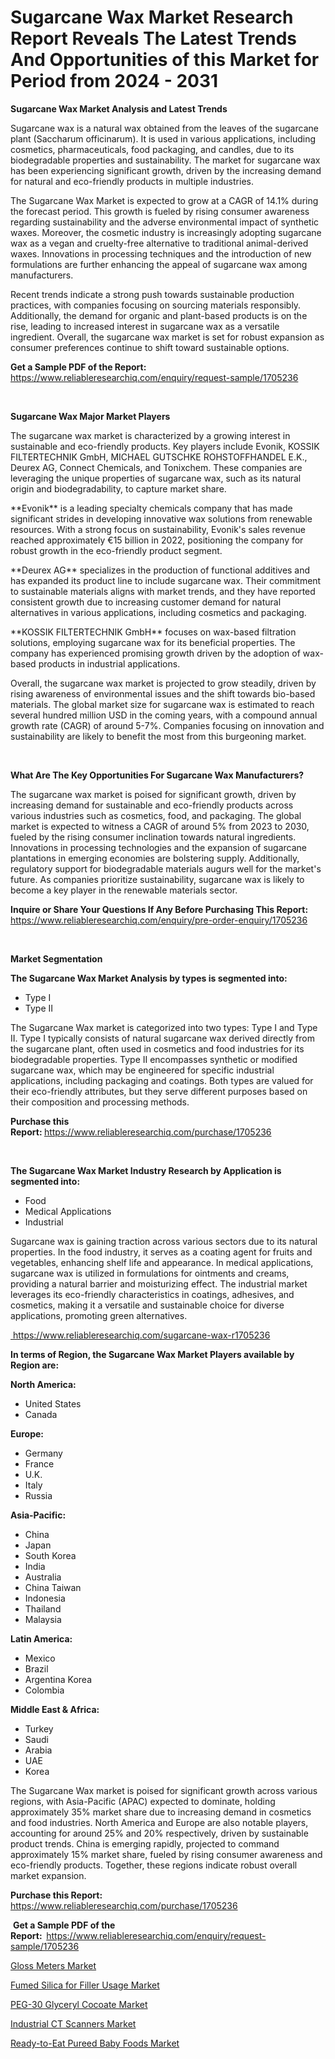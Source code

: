 <p><h1>Sugarcane Wax Market Research Report Reveals The Latest Trends And Opportunities of this Market for Period from 2024 - 2031</h1></p><p><strong>Sugarcane Wax Market Analysis and Latest Trends</strong></p>
<p><p>Sugarcane wax is a natural wax obtained from the leaves of the sugarcane plant (Saccharum officinarum). It is used in various applications, including cosmetics, pharmaceuticals, food packaging, and candles, due to its biodegradable properties and sustainability. The market for sugarcane wax has been experiencing significant growth, driven by the increasing demand for natural and eco-friendly products in multiple industries.</p><p>The Sugarcane Wax Market is expected to grow at a CAGR of 14.1% during the forecast period. This growth is fueled by rising consumer awareness regarding sustainability and the adverse environmental impact of synthetic waxes. Moreover, the cosmetic industry is increasingly adopting sugarcane wax as a vegan and cruelty-free alternative to traditional animal-derived waxes. Innovations in processing techniques and the introduction of new formulations are further enhancing the appeal of sugarcane wax among manufacturers.</p><p>Recent trends indicate a strong push towards sustainable production practices, with companies focusing on sourcing materials responsibly. Additionally, the demand for organic and plant-based products is on the rise, leading to increased interest in sugarcane wax as a versatile ingredient. Overall, the sugarcane wax market is set for robust expansion as consumer preferences continue to shift toward sustainable options.</p></p>
<p><strong>Get a Sample PDF of the Report:&nbsp;</strong> <a href="https://www.reliableresearchiq.com/enquiry/request-sample/1705236?utm_campaign=1087&utm_medium=2&utm_source=Github&utm_content=ia&utm_term=21102024&utm_id=sugarcane-wax">https://www.reliableresearchiq.com/enquiry/request-sample/1705236</a></p>
<p>&nbsp;</p>
<p><strong>Sugarcane Wax Major Market Players</strong></p>
<p><p>The sugarcane wax market is characterized by a growing interest in sustainable and eco-friendly products. Key players include Evonik, KOSSIK FILTERTECHNIK GmbH, MICHAEL GUTSCHKE ROHSTOFFHANDEL E.K., Deurex AG, Connect Chemicals, and Tonixchem. These companies are leveraging the unique properties of sugarcane wax, such as its natural origin and biodegradability, to capture market share.</p><p>**Evonik** is a leading specialty chemicals company that has made significant strides in developing innovative wax solutions from renewable resources. With a strong focus on sustainability, Evonik's sales revenue reached approximately €15 billion in 2022, positioning the company for robust growth in the eco-friendly product segment.</p><p>**Deurex AG** specializes in the production of functional additives and has expanded its product line to include sugarcane wax. Their commitment to sustainable materials aligns with market trends, and they have reported consistent growth due to increasing customer demand for natural alternatives in various applications, including cosmetics and packaging.</p><p>**KOSSIK FILTERTECHNIK GmbH** focuses on wax-based filtration solutions, employing sugarcane wax for its beneficial properties. The company has experienced promising growth driven by the adoption of wax-based products in industrial applications.</p><p>Overall, the sugarcane wax market is projected to grow steadily, driven by rising awareness of environmental issues and the shift towards bio-based materials. The global market size for sugarcane wax is estimated to reach several hundred million USD in the coming years, with a compound annual growth rate (CAGR) of around 5-7%. Companies focusing on innovation and sustainability are likely to benefit the most from this burgeoning market.</p></p>
<p>&nbsp;</p>
<p><strong>What Are The Key Opportunities For Sugarcane Wax Manufacturers?</strong></p>
<p><p>The sugarcane wax market is poised for significant growth, driven by increasing demand for sustainable and eco-friendly products across various industries such as cosmetics, food, and packaging. The global market is expected to witness a CAGR of around 5% from 2023 to 2030, fueled by the rising consumer inclination towards natural ingredients. Innovations in processing technologies and the expansion of sugarcane plantations in emerging economies are bolstering supply. Additionally, regulatory support for biodegradable materials augurs well for the market's future. As companies prioritize sustainability, sugarcane wax is likely to become a key player in the renewable materials sector.</p></p>
<p><strong>Inquire or Share Your Questions If Any Before Purchasing This Report:</strong> <a href="https://www.reliableresearchiq.com/enquiry/pre-order-enquiry/1705236?utm_campaign=1087&utm_medium=2&utm_source=Github&utm_content=ia&utm_term=21102024&utm_id=sugarcane-wax">https://www.reliableresearchiq.com/enquiry/pre-order-enquiry/1705236</a></p>
<p>&nbsp;</p>
<p><strong>Market Segmentation</strong></p>
<p><strong>The Sugarcane Wax Market Analysis by types is segmented into:</strong></p>
<p><ul><li>Type I</li><li>Type II</li></ul></p>
<p><p>The Sugarcane Wax market is categorized into two types: Type I and Type II. Type I typically consists of natural sugarcane wax derived directly from the sugarcane plant, often used in cosmetics and food industries for its biodegradable properties. Type II encompasses synthetic or modified sugarcane wax, which may be engineered for specific industrial applications, including packaging and coatings. Both types are valued for their eco-friendly attributes, but they serve different purposes based on their composition and processing methods.</p></p>
<p><strong>Purchase this Report:&nbsp;</strong><a href="https://www.reliableresearchiq.com/purchase/1705236?utm_campaign=1087&utm_medium=2&utm_source=Github&utm_content=ia&utm_term=21102024&utm_id=sugarcane-wax">https://www.reliableresearchiq.com/purchase/1705236</a></p>
<p>&nbsp;</p>
<p><strong>The Sugarcane Wax Market Industry Research by Application is segmented into:</strong></p>
<p><ul><li>Food</li><li>Medical Applications</li><li>Industrial</li></ul></p>
<p><p>Sugarcane wax is gaining traction across various sectors due to its natural properties. In the food industry, it serves as a coating agent for fruits and vegetables, enhancing shelf life and appearance. In medical applications, sugarcane wax is utilized in formulations for ointments and creams, providing a natural barrier and moisturizing effect. The industrial market leverages its eco-friendly characteristics in coatings, adhesives, and cosmetics, making it a versatile and sustainable choice for diverse applications, promoting green alternatives.</p></p>
<p><a href="https://www.reliableresearchiq.com/sugarcane-wax-r1705236?utm_campaign=1087&utm_medium=2&utm_source=Github&utm_content=ia&utm_term=21102024&utm_id=sugarcane-wax">&nbsp;https://www.reliableresearchiq.com/sugarcane-wax-r1705236</a></p>
<p><strong>In terms of Region, the Sugarcane Wax Market Players available by Region are:</strong></p>
<p>
    <p> <strong> North America: </strong>
        <ul>
            <li>United States</li>
            <li>Canada</li>
        </ul>
        </p> 
    <p> <strong> Europe: </strong>
        <ul>
            <li>Germany</li>
            <li>France</li>
            <li>U.K.</li>
            <li>Italy</li>
            <li>Russia</li>
        </ul>
        </p> 
    <p> <strong> Asia-Pacific: </strong>
        <ul>
            <li>China</li>
            <li>Japan</li>
            <li>South Korea</li>
            <li>India</li>
            <li>Australia</li>
            <li>China Taiwan</li>
            <li>Indonesia</li>
            <li>Thailand</li>
            <li>Malaysia</li>
        </ul>
        </p> 
    <p> <strong> Latin America: </strong>
        <ul>
            <li>Mexico</li>
            <li>Brazil</li>
            <li>Argentina Korea</li>
            <li>Colombia</li>
        </ul>
        </p> 
    <p> <strong> Middle East & Africa: </strong>
        <ul>
            <li>Turkey</li>
            <li>Saudi</li>
            <li>Arabia</li>
            <li>UAE</li>
            <li>Korea</li>
        </ul>
    </p>
    </p>
<p><p>The Sugarcane Wax market is poised for significant growth across various regions, with Asia-Pacific (APAC) expected to dominate, holding approximately 35% market share due to increasing demand in cosmetics and food industries. North America and Europe are also notable players, accounting for around 25% and 20% respectively, driven by sustainable product trends. China is emerging rapidly, projected to command approximately 15% market share, fueled by rising consumer awareness and eco-friendly products. Together, these regions indicate robust overall market expansion.</p></p>
<p><strong>Purchase this Report: </strong><a href="https://www.reliableresearchiq.com/purchase/1705236?utm_campaign=1087&utm_medium=2&utm_source=Github&utm_content=ia&utm_term=21102024&utm_id=sugarcane-wax">https://www.reliableresearchiq.com/purchase/1705236</a></p>
<p>&nbsp;<strong>Get a Sample PDF of the Report:&nbsp;&nbsp;</strong><a href="https://www.reliableresearchiq.com/enquiry/request-sample/1705236?utm_campaign=1087&utm_medium=2&utm_source=Github&utm_content=ia&utm_term=21102024&utm_id=sugarcane-wax">https://www.reliableresearchiq.com/enquiry/request-sample/1705236</a></p>
<p><strong></strong></p>
<p><p><a href="https://issuu.com/reportprime-2/docs/gloss-meters-market-size-2030.pptx_80600fab9632cb?utm_campaign=1087&utm_medium=2&utm_source=Github&utm_content=ia&utm_term=21102024&utm_id=sugarcane-wax">Gloss Meters Market</a></p><p><a href="https://github.com/vitacbq/Market-Research-Report-List-1/blob/main/fumed-silica-for-filler-usage-market.md?utm_campaign=1087&utm_medium=2&utm_source=Github&utm_content=ia&utm_term=21102024&utm_id=sugarcane-wax">Fumed Silica for Filler Usage Market</a></p><p><a href="https://github.com/benjigwozdzus/Market-Research-Report-List-1/blob/main/peg-30-glyceryl-cocoate-market.md?utm_campaign=1087&utm_medium=2&utm_source=Github&utm_content=ia&utm_term=21102024&utm_id=sugarcane-wax">PEG-30 Glyceryl Cocoate Market</a></p><p><a href="https://issuu.com/reportprime-2/docs/industrial-ct-scanners-market-size-_b0b9ca411237b7?utm_campaign=1087&utm_medium=2&utm_source=Github&utm_content=ia&utm_term=21102024&utm_id=sugarcane-wax">Industrial CT Scanners Market</a></p><p><a href="https://www.linkedin.com/pulse/global-ready-to-eat-pureed-baby-foods-market-focus-application-fzegf?utm_campaign=1087&utm_medium=2&utm_source=Github&utm_content=ia&utm_term=21102024&utm_id=sugarcane-wax">Ready-to-Eat Pureed Baby Foods Market</a></p></p>